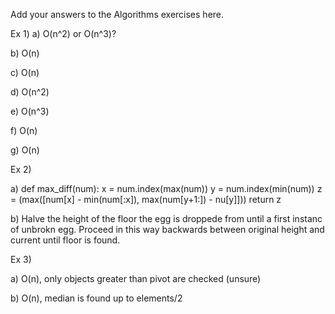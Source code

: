 Add your answers to the Algorithms exercises here.

Ex 1)
  a) O(n^2) or O(n^3)?

  b) O(n)

  c) O(n)

  d) O(n^2)

  e) O(n^3)

  f) O(n)

  g) O(n)



Ex 2)

  a) def max_diff(num):
        x = num.index(max(num))
        y = num.index(min(num))
        z = (max([num[x] - min(num[:x]), max(num[y+1:]) - nu[y]]))
        return z

  b) Halve the height of the floor the egg is droppede from until a first instanc of unbrokn egg. Proceed in this way backwards between       original height and current until floor is found.

Ex 3)

  a) O(n), only objects greater than pivot are checked  (unsure)

  b) O(n), median is found up to elements/2
